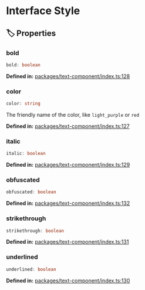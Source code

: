 # Interface Style

## 🏷️ Properties

### bold <Badge type="info" text="optional" />

```ts
bold: boolean
```
<p style="font-size: 14px; color: var(--vp-c-text-2)">
<strong>Defined in:</strong> <a href="https://github.com/voxelum/minecraft-launcher-core-node/blob/master/packages/text-component/index.ts#L128" target="_blank" rel="noreferrer">packages/text-component/index.ts:128</a>
</p>


### color <Badge type="info" text="optional" />

```ts
color: string
```
The friendly name of the color, like ``light_purple`` or ``red``
<p style="font-size: 14px; color: var(--vp-c-text-2)">
<strong>Defined in:</strong> <a href="https://github.com/voxelum/minecraft-launcher-core-node/blob/master/packages/text-component/index.ts#L127" target="_blank" rel="noreferrer">packages/text-component/index.ts:127</a>
</p>


### italic <Badge type="info" text="optional" />

```ts
italic: boolean
```
<p style="font-size: 14px; color: var(--vp-c-text-2)">
<strong>Defined in:</strong> <a href="https://github.com/voxelum/minecraft-launcher-core-node/blob/master/packages/text-component/index.ts#L129" target="_blank" rel="noreferrer">packages/text-component/index.ts:129</a>
</p>


### obfuscated <Badge type="info" text="optional" />

```ts
obfuscated: boolean
```
<p style="font-size: 14px; color: var(--vp-c-text-2)">
<strong>Defined in:</strong> <a href="https://github.com/voxelum/minecraft-launcher-core-node/blob/master/packages/text-component/index.ts#L132" target="_blank" rel="noreferrer">packages/text-component/index.ts:132</a>
</p>


### strikethrough <Badge type="info" text="optional" />

```ts
strikethrough: boolean
```
<p style="font-size: 14px; color: var(--vp-c-text-2)">
<strong>Defined in:</strong> <a href="https://github.com/voxelum/minecraft-launcher-core-node/blob/master/packages/text-component/index.ts#L131" target="_blank" rel="noreferrer">packages/text-component/index.ts:131</a>
</p>


### underlined <Badge type="info" text="optional" />

```ts
underlined: boolean
```
<p style="font-size: 14px; color: var(--vp-c-text-2)">
<strong>Defined in:</strong> <a href="https://github.com/voxelum/minecraft-launcher-core-node/blob/master/packages/text-component/index.ts#L130" target="_blank" rel="noreferrer">packages/text-component/index.ts:130</a>
</p>


